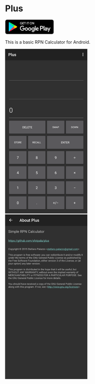 # Plus

[<img src="https://raw.githubusercontent.com/sfstpala/plus/master/app/contrib/google_play_badge.png" style="width: 160px;">](http://play.google.com/store/apps/details?id=de.plzz.plus)

This is a basic RPN Calculator for Android.

<img src="https://raw.githubusercontent.com/sfstpala/plus/master/app/contrib/screenshots/phone-1.png" style="width: 270px;"> <img src="https://raw.githubusercontent.com/sfstpala/plus/master/app/contrib/screenshots/phone-2.png" style="width: 270px;">
